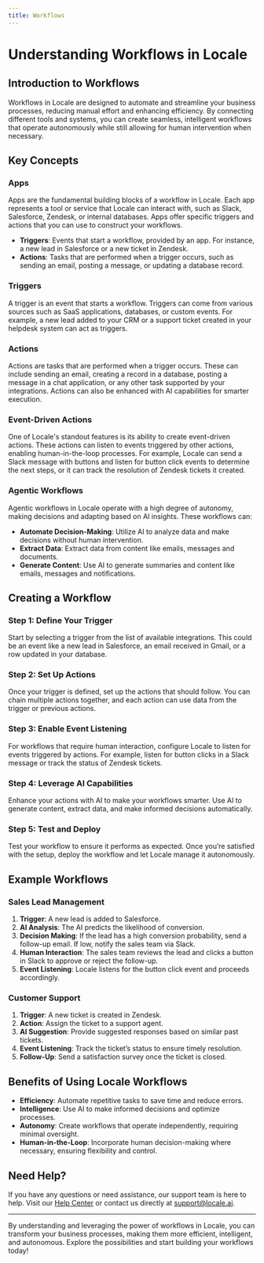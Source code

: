 ```yaml
---
title: Workflows
---
```

# Understanding Workflows in Locale

## Introduction to Workflows

Workflows in Locale are designed to automate and streamline your business processes, reducing manual effort and enhancing efficiency. By connecting different tools and systems, you can create seamless, intelligent workflows that operate autonomously while still allowing for human intervention when necessary.

## Key Concepts

### Apps

Apps are the fundamental building blocks of a workflow in Locale. Each app represents a tool or service that Locale can interact with, such as Slack, Salesforce, Zendesk, or internal databases. Apps offer specific triggers and actions that you can use to construct your workflows.

- **Triggers**: Events that start a workflow, provided by an app. For instance, a new lead in Salesforce or a new ticket in Zendesk.
- **Actions**: Tasks that are performed when a trigger occurs, such as sending an email, posting a message, or updating a database record.

### Triggers

A trigger is an event that starts a workflow. Triggers can come from various sources such as SaaS applications, databases, or custom events. For example, a new lead added to your CRM or a support ticket created in your helpdesk system can act as triggers.

### Actions

Actions are tasks that are performed when a trigger occurs. These can include sending an email, creating a record in a database, posting a message in a chat application, or any other task supported by your integrations. Actions can also be enhanced with AI capabilities for smarter execution.

### Event-Driven Actions

One of Locale's standout features is its ability to create event-driven actions. These actions can listen to events triggered by other actions, enabling human-in-the-loop processes. For example, Locale can send a Slack message with buttons and listen for button click events to determine the next steps, or it can track the resolution of Zendesk tickets it created.

### Agentic Workflows

Agentic workflows in Locale operate with a high degree of autonomy, making decisions and adapting based on AI insights. These workflows can:

- **Automate Decision-Making**: Utilize AI to analyze data and make decisions without human intervention.
- **Extract Data**: Extract data from content like emails, messages and documents.
- **Generate Content**: Use AI to generate summaries and content like emails, messages and notifications.

## Creating a Workflow

### Step 1: Define Your Trigger

Start by selecting a trigger from the list of available integrations. This could be an event like a new lead in Salesforce, an email received in Gmail, or a row updated in your database.

### Step 2: Set Up Actions

Once your trigger is defined, set up the actions that should follow. You can chain multiple actions together, and each action can use data from the trigger or previous actions.

### Step 3: Enable Event Listening

For workflows that require human interaction, configure Locale to listen for events triggered by actions. For example, listen for button clicks in a Slack message or track the status of Zendesk tickets.

### Step 4: Leverage AI Capabilities

Enhance your actions with AI to make your workflows smarter. Use AI to generate content, extract data, and make informed decisions automatically.

### Step 5: Test and Deploy

Test your workflow to ensure it performs as expected. Once you’re satisfied with the setup, deploy the workflow and let Locale manage it autonomously.

## Example Workflows

### Sales Lead Management

1. **Trigger**: A new lead is added to Salesforce.
2. **AI Analysis**: The AI predicts the likelihood of conversion.
3. **Decision Making**: If the lead has a high conversion probability, send a follow-up email. If low, notify the sales team via Slack.
4. **Human Interaction**: The sales team reviews the lead and clicks a button in Slack to approve or reject the follow-up.
5. **Event Listening**: Locale listens for the button click event and proceeds accordingly.

### Customer Support

1. **Trigger**: A new ticket is created in Zendesk.
2. **Action**: Assign the ticket to a support agent.
3. **AI Suggestion**: Provide suggested responses based on similar past tickets.
4. **Event Listening**: Track the ticket’s status to ensure timely resolution.
5. **Follow-Up**: Send a satisfaction survey once the ticket is closed.

## Benefits of Using Locale Workflows

- **Efficiency**: Automate repetitive tasks to save time and reduce errors.
- **Intelligence**: Use AI to make informed decisions and optimize processes.
- **Autonomy**: Create workflows that operate independently, requiring minimal oversight.
- **Human-in-the-Loop**: Incorporate human decision-making where necessary, ensuring flexibility and control.

## Need Help?

If you have any questions or need assistance, our support team is here to help. Visit our [Help Center](https://help.locale.ai) or contact us directly at [support@locale.ai](mailto:support@locale.ai).

---

By understanding and leveraging the power of workflows in Locale, you can transform your business processes, making them more efficient, intelligent, and autonomous. Explore the possibilities and start building your workflows today!